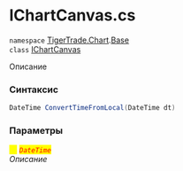 
# IChartCanvas.cs
`namespace` [TigerTrade.Chart](../../TigerTrade.Chart.md).[Base](../../TigerTrade.Chart/Base.md)  
    `class` [IChartCanvas](../../IChartCanvas.cs.md)

Описание

### Синтаксис
```csharp
DateTime ConvertTimeFromLocal(DateTime dt)
```

### Параметры  
<mark style="color:yellow;">`dt`</mark> <mark style="color:red;">*`DateTime`*</mark>  
 *Описание*  
  

                    
                    